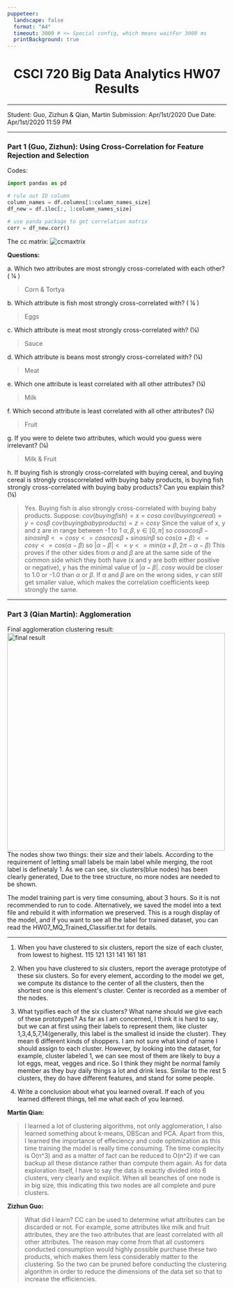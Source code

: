 ```yaml
---
puppeteer:
  landscape: false
  format: "A4"
  timeout: 3000 # <= Special config, which means waitFor 3000 ms
  printBackground: true
---
```


 #  <center> CSCI 720 Big Data Analytics HW07 Results </center> 
---
Student: Guo, Zizhun & Qian, Martin
Submission: Apr/1st/2020
Due Date: Apr/1st/2020 11:59 PM 

---

### Part 1 (Guo, Zizhun): Using Cross-Correlation for Feature Rejection and Selection
Codes:
```py
import pandas as pd

# rule out ID column
column_names = df.columns[1:column_names_size]  
df_new = df.iloc[:, 1:column_names_size]

# use panda package to get correlation matrix
corr = df_new.corr()
```
The cc matrix:
![ccmaxtrix](https://i.imgur.com/jcg1WMc.png)

<!-- For Questions **e** **f** **g**
Code:
```py
    min_dist = np.inf
    min_dist_2nd = np.inf

    idx_min = np.inf
    idx_min_2nd = np.inf
    
    for attr1 in range(0, 20):
        dist_total = 0
        for attr2 in range(0, 20):
            dist_total += distance.euclidean(corr.values[attr1] , corr.values[attr2])
        dist = dist_total/20
        if dist < min_dist and dist != 0:
            idx_min_2nd = idx_min
            min_dist_2nd = min_dist
            idx_min = attr1
            min_dist = dist
    print(corr)
    print(min_dist)
    print("first leaset correlated with all others:" + str(column_names[idx_min]))
    print(min_dist_2nd)
    print("second leaset correlated with all others:" + str(column_names[idx_min_2nd]))
``` -->


**Questions:**

a. Which two attributes are most strongly cross-correlated with each other? ( ¼ )
> Corn & Tortya

b. Which attribute is fish most strongly cross-correlated with? ( ¼ )
> Eggs

c. Which attribute is meat most strongly cross-correlated with? (¼)
> Sauce

d. Which attribute is beans most strongly cross-correlated with? (¼)
> Meat

e. Which one attribute is least correlated with all other attributes? (¼)
> Milk

f. Which second attribute is least correlated with all other attributes? (¼)
> Fruit

g. If you were to delete two attributes, which would you guess were irrelevant? (¼)
> Milk & Fruit

h. If buying fish is strongly cross-correlated with buying cereal, and buying cereal is strongly crosscorrelated with buying baby products, is buying fish strongly cross-correlated with buying baby products? Can you explain this? (¼)
> Yes. Buying fish is also strongly cross-correlated with buying baby products.
> Suppose: 
$cov(buying fish) = x = cos\alpha$ 
$cov(buying cereal) = y = cos\beta$
$cov(buying baby products) = z = cos\gamma$
Since the value of x, y and z are in range between -1 to 1 
$\alpha, \beta, \gamma\in[0, \pi]$
so $cos\alpha cos\beta - sin\alpha sin\beta <= cos\gamma <= cos\alpha cos\beta + sin\alpha sin\beta$
so $cos(\alpha + \beta) <= cos\gamma <= cos(\alpha - \beta)$
so $\vert \alpha - \beta \vert <= \gamma <= min(\alpha + \beta, 2\pi - \alpha -\beta)$
This proves if the other sides from $\alpha$ and $\beta$ are at the same side of the common side which they both have (x and y are both either positive or negative), $\gamma$ has the minimal value of $\vert \alpha - \beta \vert$. $cos \gamma$ would be closer to 1.0 or -1.0 than $\alpha$ or $\beta$.
If $\alpha$ and $\beta$ are on the wrong sides, $\gamma$ can still get smaller value, which makes the correlation coefficients keep strongly the same.


---
### Part 3 (Qian Martin): Agglomeration

Final agglomeration clustering result:
<img src="HW7.png" title="final result" width="500" height="500" />
The nodes show two things: their size and their labels. According to the requirement of letting small labels be main label while merging, the root label is definetaly 1. As we can see, six clusters(blue nodes) has been clearly generated, Due to the tree structure, no more nodes are needed to be shown.

The model training part is very time consuming, about 3 hours. So it is not recommended to run to code. Alternatively, we saved the model into a text file and rebuild it with information we preserved. This is a rough display of the model, and if you want to see all the label for trained dataset, you can read the HW07_MQ_Trained_Classifier.txt for details.

---

1. When you have clustered to six clusters, report the size of each cluster, from lowest to highest. 
115 121 131 141 161 181

2. When you have clustered to six clusters, report the average prototype of these six clusters.
So for every element, according to the model we get, we compute its distance to the center of all the clusters, then the shortest one is this element's cluster. Center is recorded as a member of the nodes.

3. What typifies each of the six clusters?  What name should we give each of these prototypes? 
As far as I am concerned, I think it is hard to say, but we can at first using their labels to represent them, like cluster 1,3,4,5,7,14(generally, this label is the smallest id inside the cluster). They mean 6 different kinds of shoppers.
I am not sure what kind of name I should assign to each cluster. However, by looking into the dataset, for example, cluster labeled 1, we can see most of them are likely to buy a lot eggs, meat, vegges and rice. So I think they might be normal family member as they buy daily things a lot and drink less. Similar to the rest 5 clusters, they do have different features, and stand for some people.

6. Write a conclusion about what you learned overall.   If each of you learned different things, tell me what each of you learned. 

**Martin Qian:**
>I learned a lot of clustering algorithms, not only agglomeration, I also learned something about k-means, DBScan and PCA. Apart from this, I learned the importance of effeciency and code optimization as this time training the model is really time consuming. The time complecity is O(n^3) and as a matter of fact can be reduced to O(n^2) if we can backup all these distance rather than compute them again.
> As for data exploration itself, I have to say the data is exactly divided into 6 clusters, very clearly and explicit. When all beanches of one node is in big size, this indicating this two nodes are all complete and pure clusters.  

**Zizhun Guo:**
>What did I learn?
CC can be used to determine what attributes can be discarded or not. For example, some attributes like milk and fruit attributes, they are the two attributes that are least correlated with all other attributes. The reason may come from that all customers conducted consumption would highly possible purchase these two products, which makes them less considerably matter to the clustering. So the two can be pruned before conducting the clustering algorithm in order to reduce the dimensions of the data set so that to increase the efficiencies.